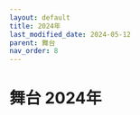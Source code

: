 ```yaml
---
layout: default
title: 2024年
last_modified_date: 2024-05-12
parent: 舞台
nav_order: 8
---
```


# 舞台 2024年
